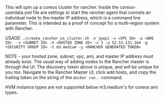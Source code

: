 This will spin up a coreos cluster for rancher.  Inside the coreos-userdata.yml file are settings to start the rancher agent that connets an individual node to the master IP address, which is a command line parameter.
This is intended as a proof of concept for a multi-region system with Rancher.

USAGE:
`./create_rancher_os_cluster.sh -n jpop1 -v <VPC ID> -a <AMI ID>  -z <SUBNET ID> -h <HOSTED ZONE ID> -x 3 -u 52.53.231.164 -g <SECURITY GROUP ID> -t m3.medium -y <RANCHER GENERATED TOKEN>`

NOTE - your hosted zone, subnet, vpc, ami, and master IP address must already exist.  The usual way of adding nodes to the Rancher master is through the UI.  The discovery token above is unique, and will be unique for you too.  Navigate to the Rancher Master UI, click add hosts, and copy the trailing token on the string of the `docker run..` command.

HVM instance types are not supported below m3.medium's for coreos ami types.

